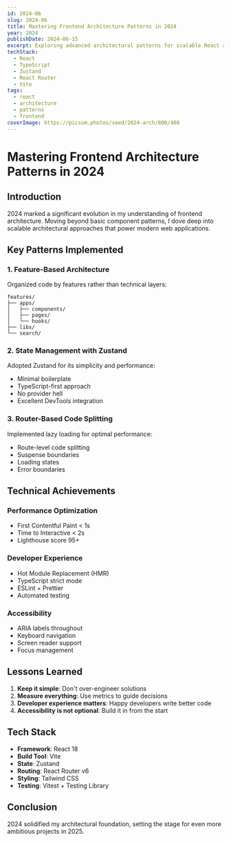 ```yaml
---
id: 2024-06
slug: 2024-06
title: Mastering Frontend Architecture Patterns in 2024
year: 2024
publishDate: 2024-06-15
excerpt: Exploring advanced architectural patterns for scalable React applications
techStack:
  - React
  - TypeScript
  - Zustand
  - React Router
  - Vite
tags:
  - react
  - architecture
  - patterns
  - frontend
coverImage: https://picsum.photos/seed/2024-arch/800/400
---
```


# Mastering Frontend Architecture Patterns in 2024

## Introduction

2024 marked a significant evolution in my understanding of frontend architecture. Moving beyond basic component patterns, I dove deep into scalable architectural approaches that power modern web applications.

## Key Patterns Implemented

### 1. Feature-Based Architecture

Organized code by features rather than technical layers:

```
features/
├── apps/
│   ├── components/
│   ├── pages/
│   └── hooks/
├── libs/
└── search/
```

### 2. State Management with Zustand

Adopted Zustand for its simplicity and performance:
- Minimal boilerplate
- TypeScript-first approach
- No provider hell
- Excellent DevTools integration

### 3. Router-Based Code Splitting

Implemented lazy loading for optimal performance:
- Route-level code splitting
- Suspense boundaries
- Loading states
- Error boundaries

## Technical Achievements

### Performance Optimization
- First Contentful Paint < 1s
- Time to Interactive < 2s
- Lighthouse score 95+

### Developer Experience
- Hot Module Replacement (HMR)
- TypeScript strict mode
- ESLint + Prettier
- Automated testing

### Accessibility
- ARIA labels throughout
- Keyboard navigation
- Screen reader support
- Focus management

## Lessons Learned

1. **Keep it simple**: Don't over-engineer solutions
2. **Measure everything**: Use metrics to guide decisions
3. **Developer experience matters**: Happy developers write better code
4. **Accessibility is not optional**: Build it in from the start

## Tech Stack

- **Framework**: React 18
- **Build Tool**: Vite
- **State**: Zustand
- **Routing**: React Router v6
- **Styling**: Tailwind CSS
- **Testing**: Vitest + Testing Library

## Conclusion

2024 solidified my architectural foundation, setting the stage for even more ambitious projects in 2025.

